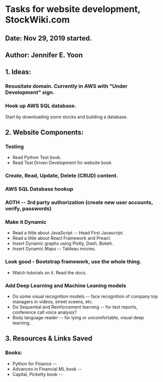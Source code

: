 # Tasks for website development, StockWiki.com  

## Date: Nov 29, 2019 started.  

## Author: Jennifer E. Yoon  

## 1. Ideas:   

### Resusitate domain.  Currently in AWS with "Under Development" sign.  

### Hook up AWS SQL database.  

Start by downloading some stocks and building a database.  

## 2. Website Components:  


### Testing   

 * Read Python Test book.  
 * Read Test Driven Development for website book  
 
### Create, Read, Update, Delete (CRUD) content.   

### AWS SQL Database hookup  

### AOTH -- 3rd party authorization (create new user accounts, verify, passwords)  

### Make it Dynamic  

 * Read a little about JavaScript -- Head First Javascript.  
 * Read a little about React Framework and Preact.  
 * Insert Dynamic graphs using Plotly, Dash, Bokeh.  
 * Insert Dynamic Maps -- Tableau movies.  

### Look good - Bootstrap framework, use the whole thing.  

 * Watch tutorials on it.  Read the docs.  

### Add Deep Learning and Machine Leaning models  

 * Do some visual recognition models -- face recognition of company top managers in videos, street sceens, etc.  
 * Do Sequential and Reinforcement learning -- for text reports, conference call voice analysis?  
 * Body language reader -- for lying or uncomfortable, visual deep learning.  

## 3. Resources & Links Saved  

### Books:  

 * Python for Finance  --  
 * Advances in Financial ML book -- 
 * Capital, Picketty book -- 
 
 
